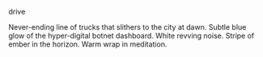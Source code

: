 drive

Never-ending line of trucks that slithers to the city at dawn.
Subtle blue glow of the hyper-digital botnet dashboard.
White revving noise.
Stripe of ember in the horizon.
Warm wrap in meditation.
